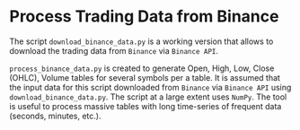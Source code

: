 
# Process Trading Data from Binance


The script `download_binance_data.py` is a working version that allows to download the trading data from `Binance` via `Binance API`.

`process_binance_data.py` is created to generate Open, High, Low, Close (OHLC), Volume tables for several symbols per a table. It is assumed that the input data for this script downloaded from `Binance` via `Binance API` using `download_binance_data.py`. The script at a large extent uses `NumPy`. The tool is useful to process massive tables with long time-series of frequent data (seconds, minutes, etc.).


